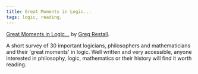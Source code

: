 ```yaml
---
title: Great Moments in Logic...
tags: logic, reading,
---
```


[Great Moments in Logic...][1] by [Greg Restall][2].

A short survey of 30 important logicians, philosophers and
mathematicians and their 'great moments' in logic. Well written and very
accessible, anyone interested in philosophy, logic, mathematics or their
history will find it worth reading.

[1]: http://consequently.org/writing/logicians/
[2]: http://consequently.org/

